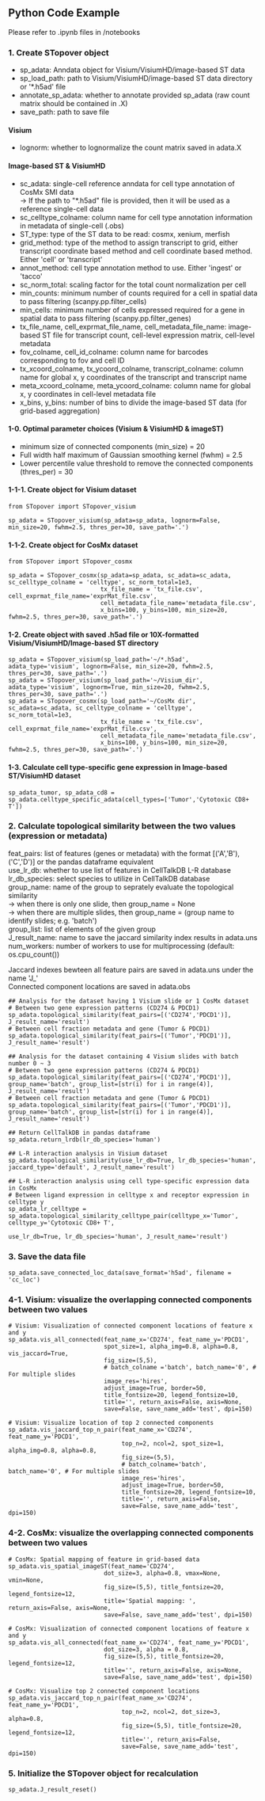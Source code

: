 ## Python Code Example  
Please refer to .ipynb files in /notebooks  
### 1. Create STopover object  
* sp_adata: Anndata object for Visium/VisiumHD/image-based ST data  
* sp_load_path: path to Visium/VisiumHD/image-based ST data directory or '*.h5ad' file  
* annotate_sp_adata: whether to annotate provided sp_adata (raw count matrix should be contained in .X)  
* save_path: path to save file    
#### Visium  
* lognorm: whether to lognormalize the count matrix saved in adata.X  
#### Image-based ST & VisiumHD
* sc_adata: single-cell reference anndata for cell type annotation of CosMx SMI data  
  -> If the path to "*.h5ad" file is provided, then it will be used as a reference single-cell data  
* sc_celltype_colname: column name for cell type annotation information in metadata of single-cell (.obs)  
* ST_type: type of the ST data to be read: cosmx, xenium, merfish  
* grid_method: type of the method to assign transcript to grid, either transcript coordinate based method and cell coordinate based method. Either 'cell' or 'transcript'  
* annot_method: cell type annotation method to use. Either 'ingest' or 'tacco'  
* sc_norm_total: scaling factor for the total count normalization per cell  
* min_counts: minimum number of counts required for a cell in spatial data to pass filtering (scanpy.pp.filter_cells)  
* min_cells: minimum number of cells expressed required for a gene in spatial data to pass filtering (scanpy.pp.filter_genes)  
* tx_file_name, cell_exprmat_file_name, cell_metadata_file_name: image-based ST file for transcript count, cell-level expression matrix, cell-level metadata  
* fov_colname, cell_id_colname: column name for barcodes corresponding to fov and cell ID  
* tx_xcoord_colname, tx_ycoord_colname, transcript_colname: column name for global x, y coordinates of the transcript and transcript name  
* meta_xcoord_colname, meta_ycoord_colname: column name for global x, y coordinates in cell-level metadata file  
* x_bins, y_bins: number of bins to divide the image-based ST data (for grid-based aggregation)  
#### 1-0. Optimal parameter choices (Visium & VisiumHD & imageST)  
* minimum size of connected components (min_size) = 20  
* Full width half maximum of Gaussian smoothing kernel (fwhm) = 2.5  
* Lower percentile value threshold to remove the connected components (thres_per) = 30  

#### 1-1-1. Create object for Visium dataset  
```Plain Text
from STopover import STopover_visium

sp_adata = STopover_visium(sp_adata=sp_adata, lognorm=False, min_size=20, fwhm=2.5, thres_per=30, save_path='.')
```
#### 1-1-2. Create object for CosMx dataset  
```Plain Text
from STopover import STopover_cosmx

sp_adata = STopover_cosmx(sp_adata=sp_adata, sc_adata=sc_adata, sc_celltype_colname = 'celltype', sc_norm_total=1e3,
                          tx_file_name = 'tx_file.csv', cell_exprmat_file_name='exprMat_file.csv', 
                          cell_metadata_file_name='metadata_file.csv', 
                          x_bins=100, y_bins=100, min_size=20, fwhm=2.5, thres_per=30, save_path='.')
```
#### 1-2. Create object with saved .h5ad file or 10X-formatted Visium/VisiumHD/Image-based ST directory  
```Plain Text
sp_adata = STopover_visium(sp_load_path='~/*.h5ad', adata_type='visium', lognorm=False, min_size=20, fwhm=2.5, thres_per=30, save_path='.')
sp_adata = STopover_visium(sp_load_path='~/Visium_dir', adata_type='visium', lognorm=True, min_size=20, fwhm=2.5, thres_per=30, save_path='.')
sp_adata = STopover_cosmx(sp_load_path='~/CosMx dir', sc_adata=sc_adata, sc_celltype_colname = 'celltype', sc_norm_total=1e3,
                          tx_file_name = 'tx_file.csv', cell_exprmat_file_name='exprMat_file.csv', 
                          cell_metadata_file_name='metadata_file.csv', 
                          x_bins=100, y_bins=100, min_size=20, fwhm=2.5, thres_per=30, save_path='.')
```
#### 1-3. Calculate cell type-specific gene expression in Image-based ST/VisiumHD dataset  
```Plain Text
sp_adata_tumor, sp_adata_cd8 = sp_adata.celltype_specific_adata(cell_types=['Tumor','Cytotoxic CD8+ T'])
```
### 2. Calculate topological similarity between the two values (expression or metadata)  
feat_pairs: list of features (genes or metadata) with the format [('A','B'),('C','D')] or the pandas dataframe equivalent  
use_lr_db: whether to use list of features in CellTalkDB L-R database  
lr_db_species: select species to utilize in CellTalkDB database  
group_name: name of the group to seprately evaluate the topological similarity  
  -> when there is only one slide, then group_name = None  
  -> when there are multiple slides, then group_name = (group name to identify slides; e.g. 'batch')  
group_list: list of elements of the given group  
J_result_name: name to save the jaccard similarity index results in adata.uns  
num_workers: number of workers to use for multiprocessing (default: os.cpu_count())  

Jaccard indexes bewteen all feature pairs are saved in adata.uns under the name 'J_'  
Connected component locations are saved in adata.obs  
```Plain Text
## Analysis for the dataset having 1 Visium slide or 1 CosMx dataset
# Between two gene expression patterns (CD274 & PDCD1)  
sp_adata.topological_similarity(feat_pairs=[('CD274','PDCD1')], J_result_name='result')   
# Between cell fraction metadata and gene (Tumor & PDCD1)  
sp_adata.topological_similarity(feat_pairs=[('Tumor','PDCD1')], J_result_name='result')  

## Analysis for the dataset containing 4 Visium slides with batch number 0 ~ 3  
# Between two gene expression patterns (CD274 & PDCD1)  
sp_adata.topological_similarity(feat_pairs=[('CD274','PDCD1')], group_name='batch', group_list=[str(i) for i in range(4)], J_result_name='result')   
# Between cell fraction metadata and gene (Tumor & PDCD1)  
sp_adata.topological_similarity(feat_pairs=[('Tumor','PDCD1')], group_name='batch', group_list=[str(i) for i in range(4)], J_result_name='result')  

## Return CellTalkDB in pandas dataframe
sp_adata.return_lrdb(lr_db_species='human')

## L-R interaction analysis in Visium dataset
sp_adata.topological_similarity(use_lr_db=True, lr_db_species='human', jaccard_type='default', J_result_name='result')

## L-R interaction analysis using cell type-specific expression data in CosMx
# Between ligand expression in celltype x and receptor expression in celltype y
sp_adata_lr_celltype = sp_adata.topological_similarity_celltype_pair(celltype_x='Tumor', celltype_y='Cytotoxic CD8+ T', 
                                                                     use_lr_db=True, lr_db_species='human', J_result_name='result')
```
### 3. Save the data file  
```Plain Text
sp_adata.save_connected_loc_data(save_format='h5ad', filename = 'cc_loc')  
```
### 4-1. Visium: visualize the overlapping connected components between two values  
```Plain Text  
# Visium: Visualization of connected component locations of feature x and y
sp_adata.vis_all_connected(feat_name_x='CD274', feat_name_y='PDCD1', 
                           spot_size=1, alpha_img=0.8, alpha=0.8, vis_jaccard=True,  
                           fig_size=(5,5), 
                           # batch_colname ='batch', batch_name='0', # For multiple slides
                           image_res='hires',  
                           adjust_image=True, border=50,
                           title_fontsize=20, legend_fontsize=10,
                           title='', return_axis=False, axis=None,
                           save=False, save_name_add='test', dpi=150)  

# Visium: Visualize location of top 2 connected components
sp_adata.vis_jaccard_top_n_pair(feat_name_x='CD274', feat_name_y='PDCD1',  
                                top_n=2, ncol=2, spot_size=1, alpha_img=0.8, alpha=0.8, 
                                fig_size=(5,5), 
                                # batch_colname='batch', batch_name='0', # For multiple slides
                                image_res='hires', 
                                adjust_image=True, border=50,
                                title_fontsize=20, legend_fontsize=10,
                                title='', return_axis=False,  
                                save=False, save_name_add='test', dpi=150)  
```
### 4-2. CosMx: visualize the overlapping connected components between two values  
```Plain Text  
# CosMx: Spatial mapping of feature in grid-based data
sp_adata.vis_spatial_imageST(feat_name='CD274', 
                           dot_size=3, alpha=0.8, vmax=None, vmin=None, 
                           fig_size=(5,5), title_fontsize=20, legend_fontsize=12, 
                           title='Spatial mapping: ', return_axis=False, axis=None,
                           save=False, save_name_add='test', dpi=150)

# CosMx: Visualization of connected component locations of feature x and y
sp_adata.vis_all_connected(feat_name_x='CD274', feat_name_y='PDCD1', 
                           dot_size=3, alpha = 0.8, 
                           fig_size=(5,5), title_fontsize=20, legend_fontsize=12, 
                           title='', return_axis=False, axis=None,
                           save=False, save_name_add='test', dpi=150)

# CosMx: Visualize top 2 connected component locations  
sp_adata.vis_jaccard_top_n_pair(feat_name_x='CD274', feat_name_y='PDCD1', 
                                top_n=2, ncol=2, dot_size=3, alpha=0.8, 
                                fig_size=(5,5), title_fontsize=20, legend_fontsize=12,
                                title='', return_axis=False,
                                save=False, save_name_add='test', dpi=150)
```
### 5. Initialize the STopover object for recalculation  
```Plain Text 
sp_adata.J_result_reset()
```
